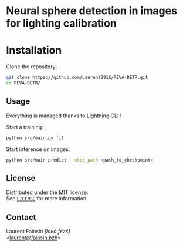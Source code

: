 # Neural sphere detection in images for lighting calibration

# Installation

Clone the repository:
```bash
git clone https://github.com/Laurent2916/REVA-DETR.git
cd REVA-DETR/
```

## Usage

Everything is managed thanks to [Lightning CLI](https://lightning.ai/docs/pytorch/latest/api/lightning.pytorch.cli.LightningCLI.html#lightning.pytorch.cli.LightningCLI) !

Start a training:
```bash
python src/main.py fit
```

Start inference on images:
```bash
python src/main predict --ckpt_path <path_to_checkpoint>
```

## License

Distributed under the [MIT](https://choosealicense.com/licenses/mit/) license. \
See [`LICENSE`](https://github.com/Laurent2916/REVA-DETR/blob/master/LICENSE) for more information.

## Contact

Laurent Fainsin _[loʁɑ̃ fɛ̃zɛ̃]_ \
\<[laurent@fainsin.bzh](mailto:laurent@fainsin.bzh)\>
